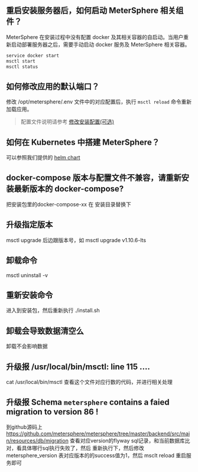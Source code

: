 ## 重启安装服务器后，如何启动 MeterSphere 相关组件？

MeterSphere 在安装过程中没有配置 docker 及其相关容器的自启动。当用户重新启动部署服务器之后，需要手动启动 docker 服务及 MeterSphere 相关容器。

```bash
service docker start
msctl start
msctl status
```

## 如何修改应用的默认端口？

修改 /opt/metersphere/.env 文件中的对应配置后，执行 `msctl reload` 命令重新加载应用。

> 配置文件说明请参考 [修改安装配置(可选)](/installation/online_installation/#_4)

## 如何在 Kubernetes 中搭建 MeterSphere？

可以参照我们提供的 [helm chart](https://github.com/metersphere/helm-chart)

## docker-compose 版本与配置文件不兼容，请重新安装最新版本的 docker-compose?

把安装包里的docker-compose-xx 在 安装目录替换下

## 升级指定版本

msctl upgrade 后边跟版本号，如 msctl upgrade v1.10.6-lts

## 卸载命令

msctl uninstall -v 

## 重新安装命令

进入到安装包，然后重新执行 ./install.sh

## 卸载会导致数据清空么

卸载不会影响数据

## 升级报 /usr/local/bin/msctl: line 115 ....

cat /usr/local/bin/msctl 查看这个文件对应行数的代码，并进行相关处理

## 升级报 Schema `metersphere` contains a faied migration to version 86 !

到github源码上 https://github.com/metersphere/metersphere/tree/master/backend/src/main/resources/db/migration
查看对应version的flyway sql记录，和当前数据库比对，看具体哪行sql执行失败了，然后 重新执行下，然后修改metersphere_version
表对应版本的的success值为1，然后 msclt reload 重启服务即可

